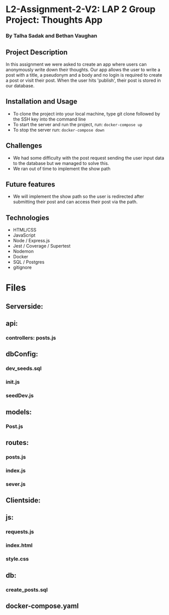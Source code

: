 # L2-Assignment-2-V2: LAP 2 Group Project: Thoughts App

### By Talha Sadak and Bethan Vaughan

## Project Description

In this assignment we were asked to create an app where users can anonymously write down their thoughts. Our app allows the user to write a post with a title, a pseudonym and a body and no login is required to create a post or visit their post.
When the user hits 'publish', their post is stored in our database.

## Installation and Usage

- To clone the project into your local machine, type git clone followed by the SSH key into the command line
- To start the server and run the project, run: `docker-compose up`
- To stop the server run: `docker-compose down`

## Challenges

- We had some difficulty with the post request sending the user input data to the database but we managed to solve this.
- We ran out of time to implement the show path

## Future features

- We will implement the show path so the user is redirected after submitting their post and can access their post via the path.

## Technologies

- HTML/CSS
- JavaScript
- Node / Express.js
- Jest / Coverage / Supertest
- Nodemon
- Docker
- SQL / Postgres
- gitignore

# Files

## Serverside:

## api:

### controllers: posts.js

## dbConfig:

### dev_seeds.sql

### init.js

### seedDev.js

## models:

### Post.js

## routes:

### posts.js

### index.js

### sever.js

## Clientside:

## js:

### requests.js

### index.html

### style.css

## db:

### create_posts.sql

## docker-compose.yaml
